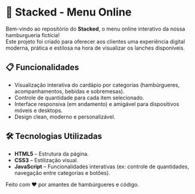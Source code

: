 # 🍔 Stacked - Menu Online

Bem-vindo ao repositório do **Stacked**, o menu online interativo da nossa hamburgueria fictícia!  
Este projeto foi criado para oferecer aos clientes uma experiência digital moderna, prática e estilosa na hora de visualizar os lanches disponíveis.

## 📋 Funcionalidades

- Visualização interativa do cardápio por categorias (hambúrgueres, acompanhamentos, bebidas e sobremesas).
- Controle de quantidade para cada item selecionado.
- Interface responsiva (em andamento) e amigável para dispositivos móveis e desktops.
- Design clean, moderno e personalizável.

## 🛠️ Tecnologias Utilizadas

- **HTML5** – Estrutura da página.
- **CSS3** – Estilização visual.
- **JavaScript** – Funcionalidades interativas (ex: controle de quantidades, navegação entre categorias e botões).

Feito com ❤️ por amantes de hambúrgueres e código.